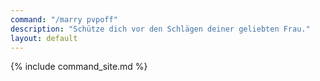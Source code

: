 ```yaml
---
command: "/marry pvpoff"
description: "Schütze dich vor den Schlägen deiner geliebten Frau."
layout: default
---
```

{% include command_site.md %}
